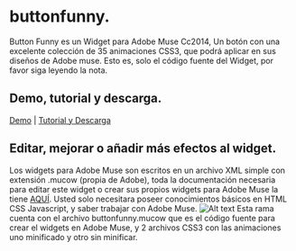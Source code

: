 buttonfunny.
===========

Button Funny es un Widget para Adobe Muse Cc2014, Un botón con una excelente colección de 35 animaciones CSS3, que podrá aplicar en sus diseños de Adobe muse. Esto es, solo el código fuente del Widget, por favor siga leyendo la nota.

Demo, tutorial y descarga.
-------------------------
[Demo](http:#) | [Tutorial y Descarga](http://#)

Editar, mejorar o añadir más efectos al widget.
-----------------------------------------------
Los widgets para Adobe Muse son escritos en un archivo XML simple con extensión .mucow (propia de Adobe), toda la documentación necesaria para editar este widget o crear sus propios widgets para Adobe Muse la tiene [AQUÍ](http://adobe-muse.github.io/MuCowDocs/). Usted solo necesitara poseer conocimientos básicos en HTML CSS Javascript, y saber trabajar con Adobe Muse.
![Alt text](http://i.imgur.com/uVrqSIi.jpg)
Esta rama cuenta con el archivo buttonfunny.mucow que es el código fuente para crear el widgets en Adobe Muse, y 2 archivos CSS3 con las animaciones uno minificado y otro sin minificar.
